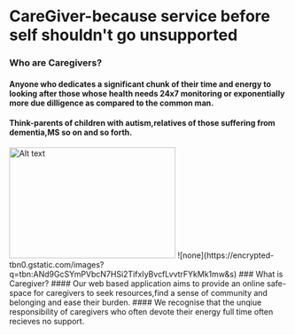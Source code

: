 # CareGiver-because service before self shouldn't go unsupported
### Who are Caregivers?
#### Anyone who dedicates a significant chunk of their time and energy to looking after those whose health needs 24x7 monitoring or exponentially more due dilligence as compared to the common man.
#### Think-parents of children with autism,relatives of those suffering from dementia,MS so on and so forth.
<img src="https://cytecare.com/wp-content/uploads/2020/06/tips-for-cancer-caregivers.jpg" alt="Alt text" width="300" height="200">
![none](https://encrypted-tbn0.gstatic.com/images?q=tbn:ANd9GcSYmPVbcN7HSi2TifxIyBvcfLvvtrFYkMk1mw&s)
### What is Caregiver?
#### Our web based application aims to provide an online safe-space for caregivers to seek resources,find a sense of community and belonging and ease their burden.
#### We recognise that the unqiue responsibility of caregivers who often devote their energy full time often recieves no support.

